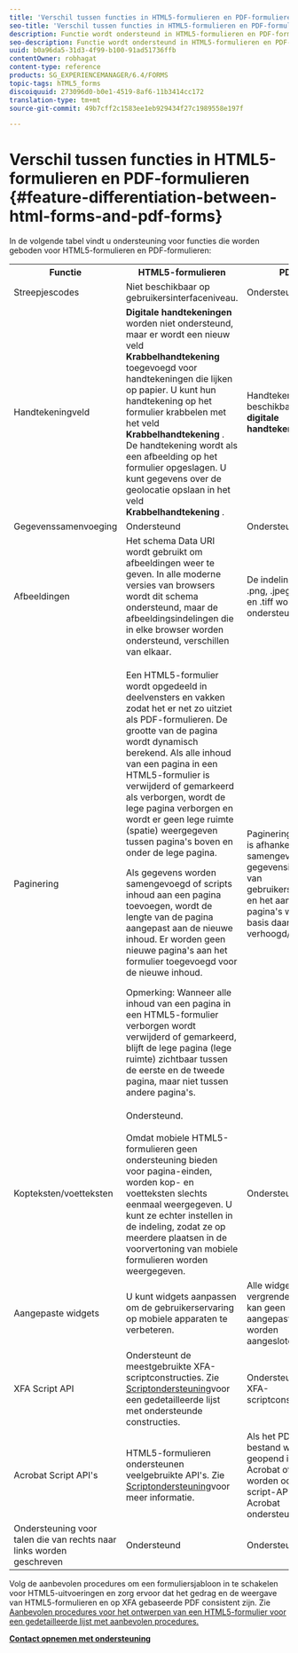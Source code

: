 ```yaml
---
title: 'Verschil tussen functies in HTML5-formulieren en PDF-formulieren '
seo-title: 'Verschil tussen functies in HTML5-formulieren en PDF-formulieren '
description: Functie wordt ondersteund in HTML5-formulieren en PDF-formulieren
seo-description: Functie wordt ondersteund in HTML5-formulieren en PDF-formulieren
uuid: b0a96da5-31d3-4f99-b100-91ad51736ffb
contentOwner: robhagat
content-type: reference
products: SG_EXPERIENCEMANAGER/6.4/FORMS
topic-tags: hTML5_forms
discoiquuid: 273096d0-b0e1-4519-8af6-11b3414cc172
translation-type: tm+mt
source-git-commit: 49b7cff2c1583ee1eb929434f27c1989558e197f

---
```



# Verschil tussen functies in HTML5-formulieren en PDF-formulieren {#feature-differentiation-between-html-forms-and-pdf-forms}

In de volgende tabel vindt u ondersteuning voor functies die worden geboden voor HTML5-formulieren en PDF-formulieren:

<table> 
 <tbody>
  <tr>
   <th>Functie</th> 
   <th>HTML5-formulieren</th> 
   <th>PDF</th> 
  </tr>
  <tr>
   <td>Streepjescodes<br /> </td> 
   <td>Niet beschikbaar op gebruikersinterfaceniveau. </td> 
   <td>Ondersteund</td> 
  </tr>
  <tr>
   <td>Handtekeningveld<br /> </td> 
   <td><strong>Digitale handtekeningen</strong> worden niet ondersteund, maar er wordt een nieuw veld <strong>Krabbelhandtekening</strong> toegevoegd voor handtekeningen die lijken op papier. U kunt hun handtekening op het formulier krabbelen met het veld <strong>Krabbelhandtekening</strong> . De handtekening wordt als een afbeelding op het formulier opgeslagen. U kunt gegevens over de geolocatie opslaan in het veld <strong>Krabbelhandtekening</strong> .</td> 
   <td>Handtekeningveld beschikbaar voor <strong>digitale handtekeningen</strong>.</td> 
  </tr>
  <tr>
   <td>Gegevenssamenvoeging</td> 
   <td>Ondersteund</td> 
   <td>Ondersteund</td> 
  </tr>
  <tr>
   <td>Afbeeldingen</td> 
   <td>Het schema Data URI wordt gebruikt om afbeeldingen weer te geven. In alle moderne versies van browsers wordt dit schema ondersteund, maar de afbeeldingsindelingen die in elke browser worden ondersteund, verschillen van elkaar.<br /> </td> 
   <td>De indelingen .gif, .png, .jpeg, .bmp en .tiff worden ondersteund.</td> 
  </tr>
  <tr>
   <td>Paginering<br /> </td> 
   <td><p>Een HTML5-formulier wordt opgedeeld in deelvensters en vakken zodat het er net zo uitziet als PDF-formulieren. De grootte van de pagina wordt dynamisch berekend. Als alle inhoud van een pagina in een HTML5-formulier is verwijderd of gemarkeerd als verborgen, wordt de lege pagina verborgen en wordt er geen lege ruimte (spatie) weergegeven tussen pagina's boven en onder de lege pagina.</p> <p>Als gegevens worden samengevoegd of scripts inhoud aan een pagina toevoegen, wordt de lengte van de pagina aangepast aan de nieuwe inhoud. Er worden geen nieuwe pagina's aan het formulier toegevoegd voor de nieuwe inhoud. </p> <p><strong></strong> Opmerking: Wanneer alle inhoud van een pagina in een HTML5-formulier verborgen wordt verwijderd of gemarkeerd, blijft de lege pagina (lege ruimte) zichtbaar tussen de eerste en de tweede pagina, maar niet tussen andere pagina's.</p> </td> 
   <td>Paginering in PDF is afhankelijk van samengevoegde gegevensinhoud of van gebruikersinhoud en het aantal pagina's wordt op basis daarvan verhoogd/verlaagd.</td> 
  </tr>
  <tr>
   <td>Kopteksten/voetteksten </td> 
   <td>Ondersteund. <br /> <br /> Omdat mobiele HTML5-formulieren geen ondersteuning bieden voor pagina-einden, worden kop- en voetteksten slechts eenmaal weergegeven. U kunt ze echter instellen in de indeling, zodat ze op meerdere plaatsen in de voorvertoning van mobiele formulieren worden weergegeven.<br /> </td> 
   <td>Ondersteund.</td> 
  </tr>
  <tr>
   <td>Aangepaste widgets</td> 
   <td>U kunt widgets aanpassen om de gebruikerservaring op mobiele apparaten te verbeteren.<br /> </td> 
   <td>Alle widgets zijn vergrendeld en er kan geen aangepaste widget worden aangesloten.<br /> </td> 
  </tr>
  <tr>
   <td>XFA Script API</td> 
   <td>Ondersteunt de meestgebruikte XFA-scriptconstructies. Zie <a href="/help/forms/using/scripting-support.md">Scriptondersteuning</a>voor een gedetailleerde lijst met ondersteunde constructies.</td> 
   <td>Ondersteunt alle XFA-scriptconstructies.</td> 
  </tr>
  <tr>
   <td>Acrobat Script API's </td> 
   <td>HTML5-formulieren ondersteunen veelgebruikte API's. Zie <a href="/help/forms/using/scripting-support.md">Scriptondersteuning</a>voor meer informatie.</td> 
   <td>Als het PDF-bestand wordt geopend in Acrobat of Reader, worden ook alle script-API's van Acrobat ondersteund.</td> 
  </tr>
  <tr>
   <td>Ondersteuning voor talen die van rechts naar links worden geschreven </td> 
   <td>Ondersteund</td> 
   <td>Ondersteund</td> 
  </tr>
 </tbody>
</table>

Volg de aanbevolen procedures om een formuliersjabloon in te schakelen voor HTML5-uitvoeringen en zorg ervoor dat het gedrag en de weergave van HTML5-formulieren en op XFA gebaseerde PDF consistent zijn. Zie [Aanbevolen procedures voor het ontwerpen van een HTML5-formulier voor een gedetailleerde lijst met aanbevolen procedures.](/help/forms/using/best-practices-for-html5-forms.md)

**[Contact opnemen met ondersteuning](https://www.adobe.com/account/sign-in.supportportal.html)**

